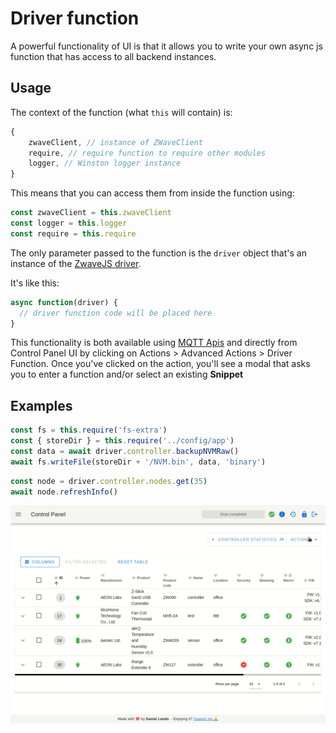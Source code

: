 # Driver function

A powerful functionality of UI is that it allows you to write your own async js function that has access to all backend instances.

## Usage

The context of the function (what `this` will contain) is:

```js
{
    zwaveClient, // instance of ZWaveClient
    require, // require function to require other modules
    logger, // Winston logger instance
}
```

This means that you can access them from inside the function using:

```js
const zwaveClient = this.zwaveClient
const logger = this.logger
const require = this.require
```

The only parameter passed to the function is the `driver` object that's an instance of the [ZwaveJS driver](https://zwave-js.github.io/node-zwave-js/#/api/driver).

It's like this:

```js
async function(driver) {
  // driver function code will be placed here
}
```

This functionality is both available using [MQTT Apis](/guide/mqtt?id=apis) and directly from Control Panel UI by clicking on Actions > Advanced Actions > Driver Function. Once you've clicked on the action, you'll see a modal that asks you to enter a function and/or select an existing **Snippet**

## Examples

```js
const fs = this.require('fs-extra')
const { storeDir } = this.require('../config/app')
const data = await driver.controller.backupNVMRaw()
await fs.writeFile(storeDir + '/NVM.bin', data, 'binary')
```

```js
const node = driver.controller.nodes.get(35)
await node.refreshInfo()
```

![Driver function](../_images/snippets.gif)
